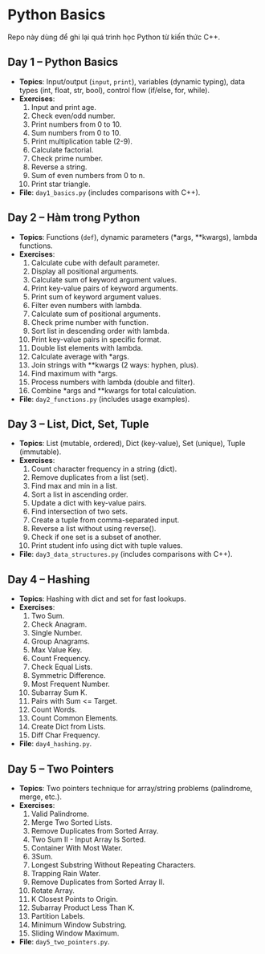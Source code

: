 # Python Basics
Repo này dùng để ghi lại quá trình học Python từ kiến thức C++.

## Day 1 – Python Basics
- **Topics**: Input/output (`input`, `print`), variables (dynamic typing), data types (int, float, str, bool), control flow (if/else, for, while).
- **Exercises**:
  1. Input and print age.
  2. Check even/odd number.
  3. Print numbers from 0 to 10.
  4. Sum numbers from 0 to 10.
  5. Print multiplication table (2-9).
  6. Calculate factorial.
  7. Check prime number.
  8. Reverse a string.
  9. Sum of even numbers from 0 to n.
  10. Print star triangle.
- **File**: `day1_basics.py` (includes comparisons with C++).

## Day 2 – Hàm trong Python
- **Topics**: Functions (`def`), dynamic parameters (*args, **kwargs), lambda functions.
- **Exercises**:
  1. Calculate cube with default parameter.
  2. Display all positional arguments.
  3. Calculate sum of keyword argument values.
  4. Print key-value pairs of keyword arguments.
  5. Print sum of keyword argument values.
  6. Filter even numbers with lambda.
  7. Calculate sum of positional arguments.
  8. Check prime number with function.
  9. Sort list in descending order with lambda.
  10. Print key-value pairs in specific format.
  11. Double list elements with lambda.
  12. Calculate average with *args.
  13. Join strings with **kwargs (2 ways: hyphen, plus).
  14. Find maximum with *args.
  15. Process numbers with lambda (double and filter).
  16. Combine *args and **kwargs for total calculation.
- **File**: `day2_functions.py` (includes usage examples).

## Day 3 – List, Dict, Set, Tuple
- **Topics**: List (mutable, ordered), Dict (key-value), Set (unique), Tuple (immutable).
- **Exercises**:
  1. Count character frequency in a string (dict).
  2. Remove duplicates from a list (set).
  3. Find max and min in a list.
  4. Sort a list in ascending order.
  5. Update a dict with key-value pairs.
  6. Find intersection of two sets.
  7. Create a tuple from comma-separated input.
  8. Reverse a list without using reverse().
  9. Check if one set is a subset of another.
  10. Print student info using dict with tuple values.
- **File**: `day3_data_structures.py` (includes comparisons with C++).

## Day 4 – Hashing
- **Topics**: Hashing with dict and set for fast lookups.
- **Exercises**:
  1. Two Sum.
  2. Check Anagram.
  3. Single Number.
  4. Group Anagrams.
  5. Max Value Key.
  6. Count Frequency.
  7. Check Equal Lists.
  8. Symmetric Difference.
  9. Most Frequent Number.
  10. Subarray Sum K.
  11. Pairs with Sum <= Target.
  12. Count Words.
  13. Count Common Elements.
  14. Create Dict from Lists.
  15. Diff Char Frequency.
- **File**: `day4_hashing.py`.

## Day 5 – Two Pointers
- **Topics**: Two pointers technique for array/string problems (palindrome, merge, etc.).
- **Exercises**:
  1. Valid Palindrome.
  2. Merge Two Sorted Lists.
  3. Remove Duplicates from Sorted Array.
  4. Two Sum II - Input Array Is Sorted.
  5. Container With Most Water.
  6. 3Sum.
  7. Longest Substring Without Repeating Characters.
  8. Trapping Rain Water.
  9. Remove Duplicates from Sorted Array II.
  10. Rotate Array.
  11. K Closest Points to Origin.
  12. Subarray Product Less Than K.
  13. Partition Labels.
  14. Minimum Window Substring.
  15. Sliding Window Maximum.
- **File**: `day5_two_pointers.py`.